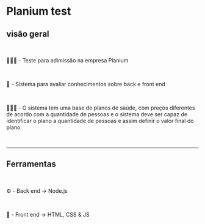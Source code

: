 # Planium test

## visão geral

<br>

👨🏻‍💻 - Teste para adimissão na empresa Planium

<br>

🤔 - Sistema para avaliar conhecimentos sobre back e front end

<br>

👨🏻‍🏫 - O sistema tem uma base de planos de saúde, com preços diferentes de acordo com a quantidade de pessoas e o sistema deve ser capaz de identificar o plano a quantidade de pessoas e assim definir o valor final do plano

<br>

---

## Ferramentas

<br>

⚙️ - Back end &rarr; Node.js

<br>

🎨 - Front end &rarr; HTML, CSS & JS
